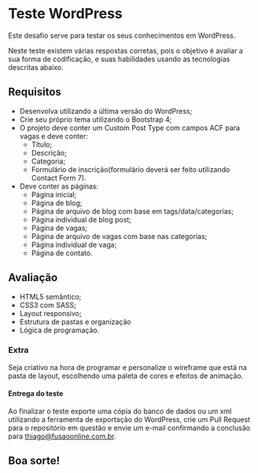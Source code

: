 # Teste WordPress

Este desafio serve para testar os seus conhecimentos em WordPress.

Neste teste existem várias respostas corretas, pois o objetivo é avaliar a sua forma de codificação, e suas habilidades usando as tecnologias descritas abaixo.

## Requisitos
- Desenvolva utilizando a última versão do WordPress;
- Crie seu próprio tema utilizando o Bootstrap 4;
- O projeto deve conter um Custom Post Type com campos ACF para vagas e deve conter:
  - Título;
  - Descrição;
  - Categoria;
  - Formulário de inscrição(formulário deverá ser feito utilizando Contact Form 7).
- Deve conter as páginas:
  - Página inicial;
  - Página de blog;
  - Página de arquivo de blog com base em tags/data/categorias;
  - Página individual de blog post;
  - Página de vagas;
  - Página de arquivo de vagas com base nas categorias;
  - Página individual de vaga;
  - Página de contato.

## Avaliação
- HTML5 semântico;
- CSS3 com SASS;
- Layout responsivo;
- Estrutura de pastas e organização
- Lógica de programação.


### Extra
Seja criativo na hora de programar e personalize o wireframe que está na pasta de layout, escolhendo uma paleta de cores e efeitos de animação.

#### Entrega do teste

Ao finalizar o teste exporte uma cópia do banco de dados ou um xml utilizando a ferramenta de exportação do WordPress, crie um Pull Request para o repositório em questão e envie um e-mail confirmando a conclusão para thiago@fusaoonline.com.br.

## Boa sorte!

